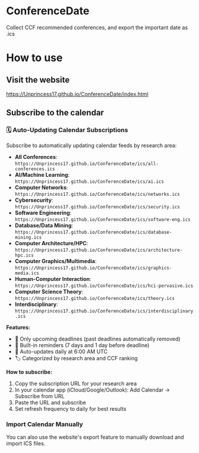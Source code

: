 # ConferenceDate
Collect CCF recommended conferences, and export the important date as .ics

# How to use
## Visit the website
https://Unprincess17.github.io/ConferenceDate/index.html

## Subscribe to the calendar

### 🗓️ Auto-Updating Calendar Subscriptions
Subscribe to automatically updating calendar feeds by research area:

- **All Conferences**: `https://Unprincess17.github.io/ConferenceDate/ics/all-conferences.ics`
- **AI/Machine Learning**: `https://Unprincess17.github.io/ConferenceDate/ics/ai.ics`
- **Computer Networks**: `https://Unprincess17.github.io/ConferenceDate/ics/networks.ics`
- **Cybersecurity**: `https://Unprincess17.github.io/ConferenceDate/ics/security.ics`
- **Software Engineering**: `https://Unprincess17.github.io/ConferenceDate/ics/software-eng.ics`
- **Database/Data Mining**: `https://Unprincess17.github.io/ConferenceDate/ics/database-mining.ics`
- **Computer Architecture/HPC**: `https://Unprincess17.github.io/ConferenceDate/ics/architecture-hpc.ics`
- **Computer Graphics/Multimedia**: `https://Unprincess17.github.io/ConferenceDate/ics/graphics-media.ics`
- **Human-Computer Interaction**: `https://Unprincess17.github.io/ConferenceDate/ics/hci-pervasive.ics`
- **Computer Science Theory**: `https://Unprincess17.github.io/ConferenceDate/ics/theory.ics`
- **Interdisciplinary**: `https://Unprincess17.github.io/ConferenceDate/ics/interdisciplinary.ics`

**Features:**
- 📅 Only upcoming deadlines (past deadlines automatically removed)
- 🔔 Built-in reminders (7 days and 1 day before deadline)
- 🔄 Auto-updates daily at 6:00 AM UTC
- 🏷️ Categorized by research area and CCF ranking

**How to subscribe:**
1. Copy the subscription URL for your research area
2. In your calendar app (iCloud/Google/Outlook): Add Calendar → Subscribe from URL
3. Paste the URL and subscribe
4. Set refresh frequency to daily for best results

### Import Calendar Manually
You can also use the website's export feature to manually download and import ICS files.

